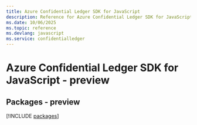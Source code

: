 ```yaml
---
title: Azure Confidential Ledger SDK for JavaScript
description: Reference for Azure Confidential Ledger SDK for JavaScript
ms.date: 10/06/2025
ms.topic: reference
ms.devlang: javascript
ms.service: confidentialledger
---
```

# Azure Confidential Ledger SDK for JavaScript - preview
## Packages - preview
[!INCLUDE [packages](confidential-ledger-index.md)]